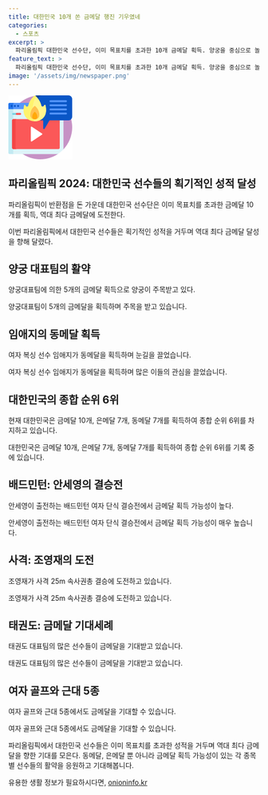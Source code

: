 ```yaml
---
title: 대한민국 10개 쏜 금메달 행진 기우였네
categories:
  - 스포츠
excerpt: >
  파리올림픽 대한민국 선수단, 이미 목표치를 초과한 10개 금메달 획득. 양궁을 중심으로 놀라운 성적, 선수단 규모는 48년 만에 최소 규모. 안세영, 천위페이 탈락으로 금메달 획득 가능성 높아. 태권도 등 여러 선수들이 금메달을 향해 도전. 대한민국 선수단이 남은 기간 더 많은 금메달 획득해 역대 최다 금메달 기록을 갱신할 수 있을지 주목.
feature_text: >
  파리올림픽 대한민국 선수단, 이미 목표치를 초과한 10개 금메달 획득. 양궁을 중심으로 놀라운 성적, 선수단 규모는 48년 만에 최소 규모. 안세영, 천위페이 탈락으로 금메달 획득 가능성 높아. 태권도 등 여러 선수들이 금메달을 향해 도전. 대한민국 선수단이 남은 기간 더 많은 금메달 획득해 역대 최다 금메달 기록을 갱신할 수 있을지 주목.
image: '/assets/img/newspaper.png'
---
```


<p><img src="/assets/img/news.png" alt="rentncar 속보" /></p>

<h2 data-ke-size="size26">파리올림픽 2024: 대한민국 선수들의 획기적인 성적 달성</h2>

<p data-ke-size="size16">파리올림픽이 반환점을 돈 가운데 대한민국 선수단은 이미 목표치를 초과한 금메달 10개를 획득, 역대 최다 금메달에 도전한다.</p>

<p>이번 파리올림픽에서 대한민국 선수들은 획기적인 성적을 거두며 역대 최다 금메달 달성을 향해 달렸다.</p>

<h2 data-ke-size="size24">양궁 대표팀의 활약</h2>

<p data-ke-size="size16">양궁대표팀에 의한 5개의 금메달 획득으로 양궁이 주목받고 있다.</p>

<p>양궁대표팀이 5개의 금메달을 획득하며 주목을 받고 있습니다.</p>

<h2 data-ke-size="size24">임애지의 동메달 획득</h2>

<p data-ke-size="size16">여자 복싱 선수 임애지가 동메달을 획득하며 눈길을 끌었습니다.</p>

<p>여자 복싱 선수 임애지가 동메달을 획득하며 많은 이들의 관심을 끌었습니다.</p>

<h2 data-ke-size="size24">대한민국의 종합 순위 6위</h2>

<p data-ke-size="size16">현재 대한민국은 금메달 10개, 은메달 7개, 동메달 7개를 획득하여 종합 순위 6위를 차지하고 있습니다.</p>

<p>대한민국은 금메달 10개, 은메달 7개, 동메달 7개를 획득하여 종합 순위 6위를 기록 중에 있습니다.</p>

<h2 data-ke-size="size24">배드민턴: 안세영의 결승전</h2>

<p data-ke-size="size16">안세영이 출전하는 배드민턴 여자 단식 결승전에서 금메달 획득 가능성이 높다.</p>

<p>안세영이 출전하는 배드민턴 여자 단식 결승전에서 금메달 획득 가능성이 매우 높습니다.</p>

<h2 data-ke-size="size24">사격: 조영재의 도전</h2>

<p data-ke-size="size16">조영재가 사격 25m 속사권총 결승에 도전하고 있습니다.</p>

<p>조영재가 사격 25m 속사권총 결승에 도전하고 있습니다.</p>

<h2 data-ke-size="size24">태권도: 금메달 기대세례</h2>

<p data-ke-size="size16">태권도 대표팀의 많은 선수들이 금메달을 기대받고 있습니다.</p>

<p>태권도 대표팀의 많은 선수들이 금메달을 기대받고 있습니다.</p>

<h2 data-ke-size="size24">여자 골프와 근대 5종</h2>

<p data-ke-size="size16">여자 골프와 근대 5종에서도 금메달을 기대할 수 있습니다.</p>

<p>여자 골프와 근대 5종에서도 금메달을 기대할 수 있습니다.</p>

<p>파리올림픽에서 대한민국 선수들은 이미 목표치를 초과한 성적을 거두며 역대 최다 금메달을 향한 기대를 모은다. 동메달, 은메달 뿐 아니라 금메달 획득 가능성이 있는 각 종목별 선수들의 활약을 응원하고 기대해봅니다.</p>
유용한 생활 정보가 필요하시다면, <a href="https://onioninfo.kr" rel="dofollow">onioninfo.kr</a>


